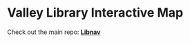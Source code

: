 # Valley Library Interactive Map

Check out the main repo: 
**[Libnav](https://github.com/VallyLibrarySeniorCapstone/Libnav)**
